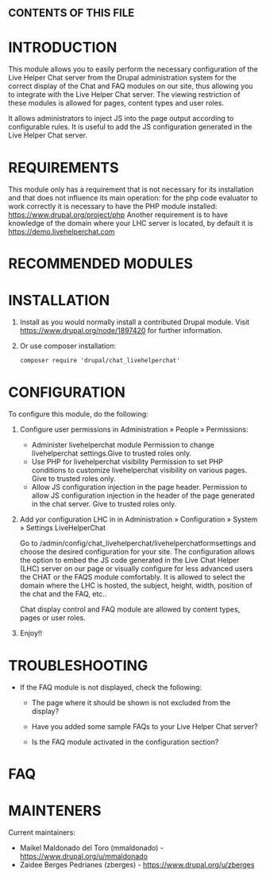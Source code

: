 CONTENTS OF THIS FILE
---------------------

INTRODUCTION
============
This module allows you to easily perform the necessary configuration of 
the Live Helper Chat server from the Drupal administration system for the 
correct display of the Chat and FAQ modules on our site, thus allowing
you to integrate with the Live Helper Chat server.
The viewing restriction of these modules is allowed for pages, content types 
and user roles.

It allows administrators to inject JS into the page output according to
configurable rules. It is useful to add the JS configuration generated in
the Live Helper Chat server.

REQUIREMENTS
============
This module only has a requirement that is not necessary for its installation
and that does not influence its main operation:
for the php code evaluator to work correctly it is necessary to have
the PHP module installed: https://www.drupal.org/project/php
Another requirement is to have knowledge of the domain where your LHC server
is located, by default it is https://demo.livehelperchat.com
 
RECOMMENDED MODULES
============
 
INSTALLATION
============
1. Install as you would normally install a contributed Drupal module. Visit
https://www.drupal.org/node/1897420 for further information.
2. Or use composer installation: 

       composer require 'drupal/chat_livehelperchat'


CONFIGURATION
============
To configure this module, do the following:
1. Configure user permissions in Administration » People » Permissions:
    * Administer livehelperchat module
       Permission to change livehelperchat settings.Give to trusted roles only.
    * Use PHP for livehelperchat visibility
       Permission to set PHP conditions to customize livehelperchat visibility
       on various pages. Give to trusted roles only.
    * Allow JS configuration injection in the page header. Permission to allow
       JS configuration injection in the header of the page generated in the 
       chat server. Give to trusted roles only. 

2. Add yor configuration LHC in in Administration » Configuration » System » 
    Settings LiveHelperChat
    
    Go to /admin/config/chat_livehelperchat/livehelperchatformsettings and
    choose the desired configuration for your site. The configuration allows
    the option to embed the JS code generated in the Live Chat Helper (LHC)
    server on our page or visually configure for less advanced users the CHAT
    or the FAQS module comfortably. It is allowed to select the domain where
    the LHC is hosted, the subject, height, width, position of the chat and
    the FAQ, etc..
    
    Chat display control and FAQ module are allowed by content types, pages 
    or user roles.
    
3. Enjoy!!
    
TROUBLESHOOTING
============
 
* If the FAQ module is not displayed, check the following:
 
    - The page where it should be shown is not excluded from the display?
 
    - Have you added some sample FAQs to your Live Helper Chat server?
    
    - Is the FAQ module activated in the configuration section?
    
 FAQ
============
 
  
MAINTENERS
============
Current maintainers:
  * Maikel Maldonado del Toro (mmaldonado) - https://www.drupal.org/u/mmaldonado
  * Zaidee Berges Pedrianes (zberges) - https://www.drupal.org/u/zberges
